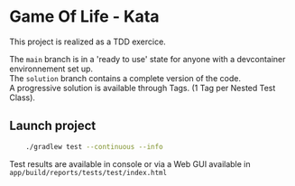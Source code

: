 # Game Of Life - Kata

This project is realized as a TDD exercice.

The `main` branch is in a 'ready to use' state for anyone with a devcontainer environnement set up.\
The `solution` branch contains a complete version of the code.\
A progressive solution is available through Tags. (1 Tag per Nested Test Class). 

## Launch project

```bash
    ./gradlew test --continuous --info
```

Test results are available in console or via a Web GUI available in `app/build/reports/tests/test/index.html`